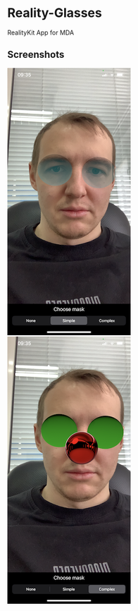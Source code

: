 # Reality-Glasses

RealityKit App for MDA

## Screenshots

![Screenshot 1](https://github.com/texhapb-git/Reality-Glasses/blob/main/Reality%20Glasses/Screenshots/1.png?raw=true)
![Screenshot 2](https://github.com/texhapb-git/Reality-Glasses/blob/main/Reality%20Glasses/Screenshots/2.png?raw=true)
